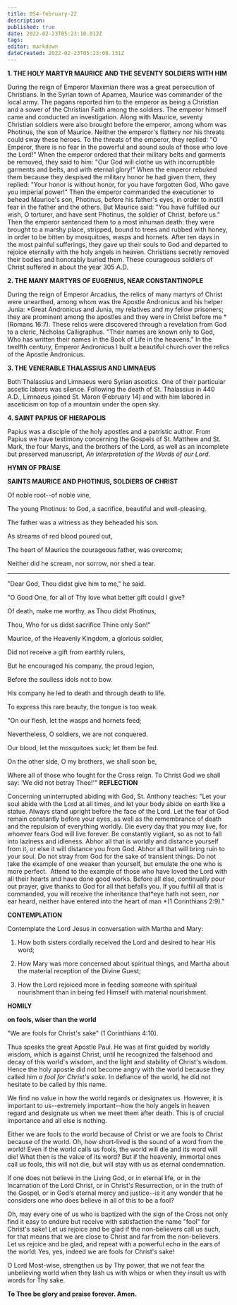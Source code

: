 ```yaml
---
title: 054-february-22
description: 
published: true
date: 2022-02-23T05:23:10.012Z
tags: 
editor: markdown
dateCreated: 2022-02-23T05:23:08.131Z
---
```



**1. THE HOLY MARTYR MAURICE AND THE SEVENTY SOLDIERS WITH HIM**

During the reign of Emperor Maximian there was a great persecution of Christians. In the Syrian town of Apamea, Maurice was commander of the local army. The pagans reported him to the emperor as being a Christian and a sower of the Christian Faith among the soldiers. The emperor himself came and conducted an investigation. Along with Maurice, seventy Christian soldiers were also brought before the emperor, among whom was Photinus, the son of Maurice. Neither the emperor's flattery nor his threats could sway these heroes. To the threats of the emperor, they replied: "O Emperor, there is no fear in the powerful and sound souls of those who love the Lord!" When the emperor ordered that their military belts and garments be removed, they said to him: "Our God will clothe us with incorruptible garments and belts, and with eternal glory!" When the emperor rebuked them because they despised the military honor he had given them, they replied: "Your honor is without honor, for you have forgotten God, Who gave you imperial power!" Then the emperor commanded the executioner to behead Maurice's son, Photinus, before his father's eyes, in order to instill fear in the father and the others. But Maurice said: "You have fulfilled our wish, O torturer, and have sent Photinus, the soldier of Christ, before us." Then the emperor sentenced them to a most inhuman death: they were brought to a marshy place, stripped, bound to trees and rubbed with honey, in order to be bitten by mosquitoes, wasps and hornets. After ten days in the most painful sufferings, they gave up their souls to God and departed to rejoice eternally with the holy angels in heaven. Christians secretly removed their bodies and honorably buried them. These courageous soldiers of Christ suffered in about the year 305 A.D.

**2. THE MANY MARTYRS OF EUGENIUS, NEAR CONSTANTINOPLE**

During the reign of Emperor Arcadius, the relics of many martyrs of Christ were unearthed, among whom was the Apostle Andronicus and his helper Junia: *Great Andronicus and Junia, my relatives and my fellow prisoners; they are prominent among the apostles and they were in Christ before me *(Romans 16:7). These relics were discovered through a revelation from God to a cleric, Nicholas Calligraphus. "Their names are known only to God, Who has written their names in the Book of Life in the heavens." In the twelfth century, Emperor Andronicus I built a beautiful church over the relics of the Apostle Andronicus.

**3. THE VENERABLE THALASSIUS AND LIMNAEUS**

Both Thalassius and Limnaeus were Syrian ascetics. One of their particular ascetic labors was silence. Following the death of St. Thalassius in 440 A.D., Limnaeus joined St. Maron (February 14) and with him labored in asceticism on top of a mountain under the open sky.

**4. SAINT PAPIUS OF HIERAPOLIS**

Papius was a disciple of the holy apostles and a patristic author. From Papius we have testimony concerning the Gospels of St. Matthew and St. Mark, the four Marys, and the brothers of the Lord, as well as an incomplete but preserved manuscript, *An Interpretation of the Words of our Lord*.



**HYMN OF PRAISE**

**SAINTS MAURICE AND PHOTINUS, SOLDIERS OF CHRIST**

Of noble root--of noble vine,

The young Photinus: to God, a sacrifice, beautiful and well-pleasing.

The father was a witness as they beheaded his son.

As streams of red blood poured out,

The heart of Maurice the courageous father, was overcome;

Neither did he scream, nor sorrow, nor shed a tear.

---------------

"Dear God, Thou didst give him to me," he said.

"O Good One, for all of Thy love what better gift could I give?

Of death, make me worthy, as Thou didst Photinus,

Thou, Who for us didst sacrifice Thine only Son!"

Maurice, of the Heavenly Kingdom, a glorious soldier,

Did not receive a gift from earthly rulers,

But he encouraged his company, the proud legion,

Before the soulless idols not to bow.

His company he led to death and through death to life.

To express this rare beauty, the tongue is too weak.

"On our flesh, let the wasps and hornets feed;

Nevertheless, O soldiers, we are not conquered.

Our blood, let the mosquitoes suck; let them be fed.

On the other side, O my brothers, we shall soon be,

Where all of those who fought for the Cross reign.
To Christ God we shall say: 'We did not betray Thee!'"
**REFLECTION**

Concerning uninterrupted abiding with God, St. Anthony teaches: "Let your soul abide with the Lord at all times, and let your body abide on earth like a statue. Always stand upright before the face of the Lord. Let the fear of God remain constantly before your eyes, as well as the remembrance of death and the repulsion of everything worldly. Die every day that you may live, for whoever fears God will live forever. Be constantly vigilant, so as not to fall into laziness and idleness. Abhor all that is worldly and distance yourself from it, or else it will distance you from God. Abhor all that will bring ruin to your soul. Do not stray from God for the sake of transient things. Do not take the example of one weaker than yourself, but emulate the one who is more perfect.  Attend to the example of those who have loved the Lord with all their hearts and have done good works. Before all else, continually pour out prayer, give thanks to God for all that befalls you. If you fulfill all that is commanded, you will receive the inheritance that*eye hath not seen, nor ear heard, neither have entered into the heart of man *(1 Corinthians 2:9)."



**CONTEMPLATION**

Contemplate the Lord Jesus in conversation with Martha and Mary:

1.  How both sisters cordially received the Lord and desired to hear His word;

1.  How Mary was more concerned about spiritual things, and Martha about the material reception of the Divine Guest;

1.  How the Lord rejoiced more in feeding someone with spiritual nourishment than in being fed Himself with material nourishment.



**HOMILY**

**on fools, wiser than the world**

"We are fools for Christ's sake" (1 Corinthians 4:10).

Thus speaks the great Apostle Paul. He was at first guided by worldly wisdom, which is against Christ, until he recognized the falsehood and decay of this world's wisdom, and the light and stability of Christ's wisdom. Hence the holy apostle did not become angry with the world because they called him *a fool for Christ's sake.* In defiance of the world, he did not hesitate to be called by this name.

We find no value in how the world regards or designates us. However, it is important to us--extremely important--how the holy angels in heaven regard and designate us when we meet them after death. This is of crucial importance and all else is nothing.

Either we are fools to the world because of Christ or we are fools to Christ because of the world. Oh, how short-lived is the sound of a word from the world! Even if the world calls us fools, the world will die and its word will die! What then is the value of its word? But if the heavenly, immortal ones call us fools, this will not die, but will stay with us as eternal condemnation.

If one does not believe in the Living God, or in eternal life, or in the Incarnation of the Lord Christ, or in Christ's Resurrection, or in the truth of the Gospel, or in God's eternal mercy and justice--is it any wonder that he considers one who does believe in all of this to be a fool?

Oh, may every one of us who is baptized with the sign of the Cross not only find it easy to endure but receive with satisfaction the name "fool" for Christ's sake! Let us rejoice and be glad if the non-believers call us such, for that means that we are close to Christ and far from the non-believers. Let us rejoice and be glad, and repeat with a powerful echo in the ears of the world: Yes, yes, indeed we are fools for Christ's sake!

O Lord Most-wise, strengthen us by Thy power, that we not fear the unbelieving world when they lash us with whips or when they insult us with words for Thy sake.

**To Thee be glory and praise forever. Amen.**

 
